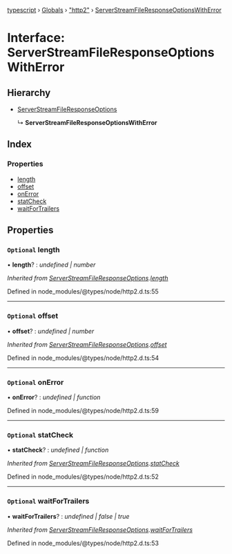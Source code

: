[typescript](../README.md) › [Globals](../globals.md) › ["http2"](../modules/_http2_.md) › [ServerStreamFileResponseOptionsWithError](_http2_.serverstreamfileresponseoptionswitherror.md)

# Interface: ServerStreamFileResponseOptionsWithError

## Hierarchy

* [ServerStreamFileResponseOptions](_http2_.serverstreamfileresponseoptions.md)

  ↳ **ServerStreamFileResponseOptionsWithError**

## Index

### Properties

* [length](_http2_.serverstreamfileresponseoptionswitherror.md#optional-length)
* [offset](_http2_.serverstreamfileresponseoptionswitherror.md#optional-offset)
* [onError](_http2_.serverstreamfileresponseoptionswitherror.md#optional-onerror)
* [statCheck](_http2_.serverstreamfileresponseoptionswitherror.md#optional-statcheck)
* [waitForTrailers](_http2_.serverstreamfileresponseoptionswitherror.md#optional-waitfortrailers)

## Properties

### `Optional` length

• **length**? : *undefined | number*

*Inherited from [ServerStreamFileResponseOptions](_http2_.serverstreamfileresponseoptions.md).[length](_http2_.serverstreamfileresponseoptions.md#optional-length)*

Defined in node_modules/@types/node/http2.d.ts:55

___

### `Optional` offset

• **offset**? : *undefined | number*

*Inherited from [ServerStreamFileResponseOptions](_http2_.serverstreamfileresponseoptions.md).[offset](_http2_.serverstreamfileresponseoptions.md#optional-offset)*

Defined in node_modules/@types/node/http2.d.ts:54

___

### `Optional` onError

• **onError**? : *undefined | function*

Defined in node_modules/@types/node/http2.d.ts:59

___

### `Optional` statCheck

• **statCheck**? : *undefined | function*

*Inherited from [ServerStreamFileResponseOptions](_http2_.serverstreamfileresponseoptions.md).[statCheck](_http2_.serverstreamfileresponseoptions.md#optional-statcheck)*

Defined in node_modules/@types/node/http2.d.ts:52

___

### `Optional` waitForTrailers

• **waitForTrailers**? : *undefined | false | true*

*Inherited from [ServerStreamFileResponseOptions](_http2_.serverstreamfileresponseoptions.md).[waitForTrailers](_http2_.serverstreamfileresponseoptions.md#optional-waitfortrailers)*

Defined in node_modules/@types/node/http2.d.ts:53
